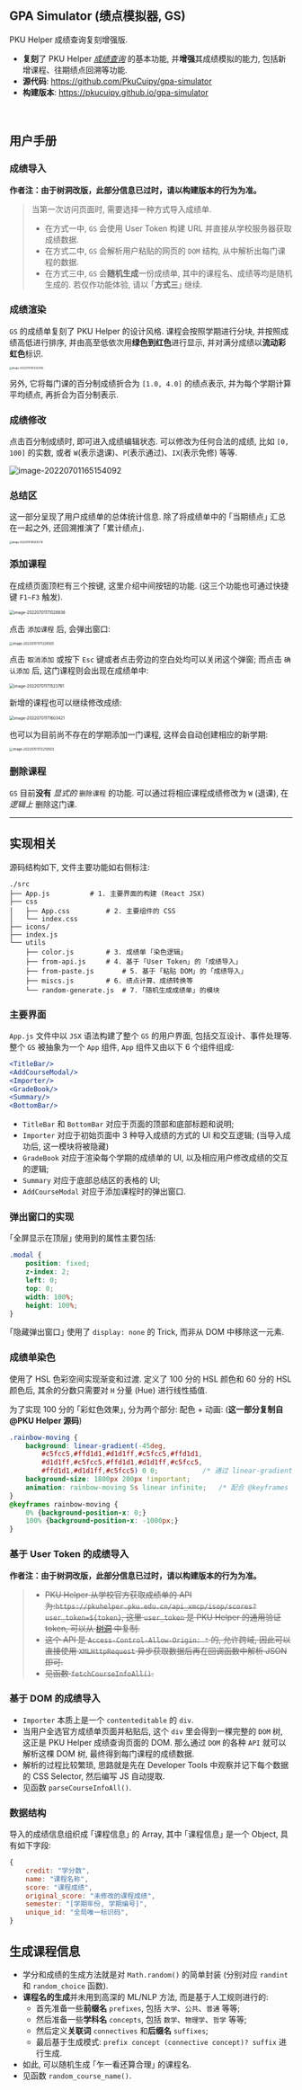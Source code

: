 ## GPA Simulator (绩点模拟器, GS)

PKU Helper 成绩查询复刻增强版.

- **复刻**了 PKU Helper [*成绩查询*](https://pkuhelper.pku.edu.cn/my_score/) 的基本功能, 并**增强**其成绩模拟的能力, 包括新增课程、往期绩点回溯等功能.
- **源代码**: https://github.com/PkuCuipy/gpa-simulator
- **构建版本**: https://pkucuipy.github.io/gpa-simulator 

<br>

## 用户手册

### 成绩导入

**作者注：由于树洞改版，此部分信息已过时，请以构建版本的行为为准。**

> 当第一次访问页面时, 需要选择一种方式导入成绩单.
>
> - 在方式一中, `GS` 会使用 User Token 构建 URL 并直接从学校服务器获取成绩数据.
> - 在方式二中, `GS` 会解析用户粘贴的网页的 `DOM` 结构, 从中解析出每门课程的数据.
> - 在方式三中, `GS` 会**随机生成**一份成绩单, 其中的课程名、成绩等均是随机生成的. 
>   若仅作功能体验, 请以 ｢**方式三**｣ 继续.
>

### 成绩渲染

`GS` 的成绩单复刻了 PKU Helper 的设计风格.
课程会按照学期进行分块, 并按照成绩高低进行排序, 并由高至低依次用**绿色到红色**进行显示, 并对满分成绩以**流动彩虹色**标识.

<img src="imgs/image-20220701164332492.png" alt="image-20220701164332492" style="zoom:30%;" />

另外, 它将每门课的百分制成绩折合为 `[1.0, 4.0]` 的绩点表示, 
并为每个学期计算平均绩点, 再折合为百分制表示. 

### 成绩修改

点击百分制成绩时, 即可进入成绩编辑状态. 
可以修改为任何合法的成绩, 比如 `[0, 100]` 的实数, 或者 `W`(表示退课)、`P`(表示通过)、`IX`(表示免修) 等等.

![image-20220701165154092](imgs/image-20220701165154092.png)

### 总结区

这一部分呈现了用户成绩单的总体统计信息. 除了将成绩单中的 ｢当期绩点｣ 汇总在一起之外, 还回溯推演了 ｢累计绩点｣.

<img src="imgs/image-20220701165635718.png" alt="image-20220701165635718" style="zoom:30%;" />

### 添加课程

在成绩页面顶栏有三个按键, 这里介绍中间按钮的功能. (这三个功能也可通过快捷键 `F1~F3` 触发).

<img src="imgs/image-20220701171028836.png" alt="image-20220701171028836" style="zoom:50%;" />

点击 `添加课程` 后, 会弹出窗口:

<img src="imgs/image-20220701171226505.png" alt="image-20220701171226505" style="zoom:40%;" />

点击 `取消添加` 或按下 `Esc` 键或者点击旁边的空白处均可以关闭这个弹窗;
而点击 `确认添加` 后, 这门课程则会出现在成绩单中:

<img src="imgs/image-20220701171523761.png" alt="image-20220701171523761" style="zoom:50%;" />

新增的课程也可以继续修改成绩:

<img src="imgs/image-20220701171603421.png" alt="image-20220701171603421" style="zoom:50%;" />

也可以为目前尚不存在的学期添加一门课程, 这样会自动创建相应的新学期:

<img src="imgs/image-20220701172210503.png" alt="image-20220701172210503" style="zoom:40%;" />

### 删除课程

`GS` 目前**没有** *显式的* `删除课程` 的功能. 
可以通过将相应课程成绩修改为 `W` (退课), 在 *逻辑上* 删除这门课.

---

## 实现相关

源码结构如下, 文件主要功能如右侧标注:

```Sh
./src
├── App.js			# 1. 主要界面的构建 (React JSX)
├── css					
│   ├── App.css			# 2. 主要组件的 CSS
│   └── index.css
├── icons/				
├── index.js			
└── utils
    ├── color.js		# 3. 成绩单 ｢染色逻辑｣
    ├── from-api.js		# 4. 基于 ｢User Token｣ 的 ｢成绩导入｣
    ├── from-paste.js		# 5. 基于 ｢粘贴 DOM｣ 的 ｢成绩导入｣
    ├── miscs.js		# 6. 绩点计算、成绩转换等
    └── random-generate.js	# 7. ｢随机生成成绩单｣ 的模块
```

### 主要界面

`App.js` 文件中以  `JSX` 语法构建了整个 `GS` 的用户界面, 包括交互设计、事件处理等.
整个 `GS` 被抽象为一个 `App` 组件, `App` 组件又由以下 6 个组件组成:

```jsx
<TitleBar/>
<AddCourseModal/>
<Importer/>
<GradeBook/>
<Summary/>
<BottomBar/>
```

- `TitleBar` 和 `BottomBar` 对应于页面的顶部和底部标题和说明;
- `Importer` 对应于初始页面中 3 种导入成绩的方式的 UI 和交互逻辑; (当导入成功后, 这一模块将被隐藏)
- `GradeBook` 对应于渲染每个学期的成绩单的 UI, 以及相应用户修改成绩的交互的逻辑;
- `Summary` 对应于底部总结区的表格的 UI;
- `AddCourseModal` 对应于添加课程时的弹出窗口.

### 弹出窗口的实现

｢全屏显示在顶层｣ 使用到的属性主要包括:

```css
.modal {
    position: fixed;
    z-index: 2;
    left: 0;
    top: 0;
    width: 100%;
    height: 100%;
}
```

｢隐藏弹出窗口｣ 使用了 `display: none` 的 Trick, 而非从 DOM 中移除这一元素.

### 成绩单染色

使用了 HSL 色彩空间实现渐变和过渡.
定义了 100 分的 HSL 颜色和 60 分的 HSL 颜色后, 其余的分数只需要对 `H` 分量 (Hue) 进行线性插值.

为了实现 100 分的 ｢彩虹色效果｣, 分为两个部分: 配色 + 动画: (**这一部分复制自 @PKU Helper 源码**)

```css
.rainbow-moving {
    background: linear-gradient(-45deg,
        #c5fcc5,#ffd1d1,#d1d1ff,#c5fcc5,#ffd1d1,
        #d1d1ff,#c5fcc5,#ffd1d1,#d1d1ff,#c5fcc5,
        #ffd1d1,#d1d1ff,#c5fcc5) 0 0;			/* 通过 linear-gradient 定义了彩色条带 */
    background-size: 1800px 200px !important;
    animation: rainbow-moving 5s linear infinite;	/* 配合 @keyframes 实现彩虹移动效果 */
}
@keyframes rainbow-moving {
    0% {background-position-x: 0;}
    100% {background-position-x: -1000px;}
}
```

### 基于 User Token 的成绩导入

**作者注：由于树洞改版，此部分信息已过时，请以构建版本的行为为准。**

> - ~~PKU Helper 从学校官方获取成绩单的 API 为:`https://pkuhelper.pku.edu.cn/api_xmcp/isop/scores?user_token=${token}`, 这里 `user_token` 是 PKU Helper 的通用验证 token, 可以从 [树洞](https://pkuhelper.pku.edu.cn/hole/) 中复制.~~
> - ~~这个 API 是 `Access-Control-Allow-Origin: *` 的, 允许跨域, 因此可以直接使用 `XMLHttpRequest` 异步获取数据后再在回调函数中解析 JSON 即可.~~
> - ~~见函数 `fetchCourseInfoAll()`.~~
>

### 基于 DOM 的成绩导入

- `Importer` 本质上是一个 `contenteditable` 的 `div`.
- 当用户全选官方成绩单页面并粘贴后, 这个 `div` 里会得到一棵完整的 `DOM` 树, 这正是 PKU Helper 成绩查询页面的 DOM.
  那么通过 `DOM` 的各种 `API` 就可以解析这棵 DOM 树, 最终得到每门课程的成绩数据.
- 解析的过程比较繁琐, 思路就是先在 Developer Tools 中观察并记下每个数据的 CSS Selector, 然后编写 JS 自动提取. 
- 见函数 `parseCourseInfoAll()`.

### 数据结构

导入的成绩信息组织成 ｢课程信息｣ 的 Array, 其中 ｢课程信息｣ 是一个 Object, 具有如下字段:

```js
{
    credit: "学分数",
    name: "课程名称",
    score: "课程成绩",
    original_score: "未修改的课程成绩",
    semester: "[学期年份, 学期编号]",
    unique_id: "全局唯一标识码",
}
```

## 生成课程信息

- 学分和成绩的生成方法就是对 `Math.random()` 的简单封装 (分别对应 `randint` 和 `random_choice` 函数).
- **课程名的生成**并未用到高深的 ML/NLP 方法, 而是基于人工规则进行的:
  - 首先准备一些**前缀名** `prefixes`, 包括 `大学`、`公共`、`普通` 等等;
  - 然后准备一些**学科名** `concepts`, 包括 `数学`、`物理学`、`哲学` 等等;
  - 然后定义**关联词** `connectives` 和**后缀名** `suffixes`;
  - 最后基于生成模式: `prefix concept (connective concept)? suffix` 进行生成.
- 如此, 可以随机生成 ｢乍一看还算合理｣ 的课程名.
- 见函数 `random_course_name()`.
